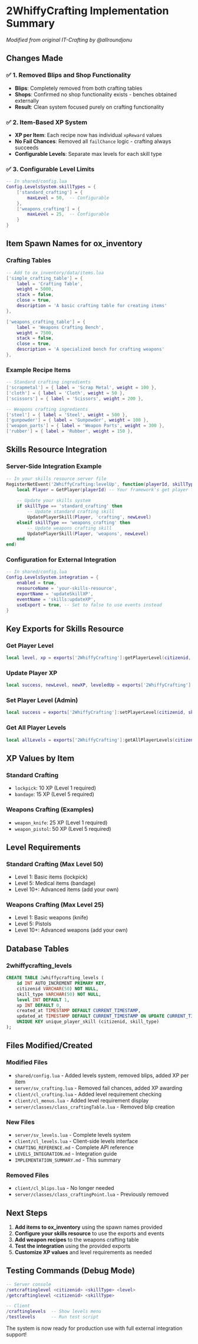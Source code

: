 # 2WhiffyCrafting Implementation Summary
*Modified from original IT-Crafting by @allroundjonu*

## Changes Made

### ✅ 1. Removed Blips and Shop Functionality
- **Blips**: Completely removed from both crafting tables
- **Shops**: Confirmed no shop functionality exists - benches obtained externally
- **Result**: Clean system focused purely on crafting functionality

### ✅ 2. Item-Based XP System
- **XP per Item**: Each recipe now has individual `xpReward` values
- **No Fail Chances**: Removed all `failChance` logic - crafting always succeeds
- **Configurable Levels**: Separate max levels for each skill type

### ✅ 3. Configurable Level Limits
```lua
-- In shared/config.lua
Config.LevelsSystem.skillTypes = {
    ['standard_crafting'] = {
        maxLevel = 50,  -- Configurable
    },
    ['weapons_crafting'] = {
        maxLevel = 25,  -- Configurable
    }
}
```

## Item Spawn Names for ox_inventory

### Crafting Tables
```lua
-- Add to ox_inventory/data/items.lua
['simple_crafting_table'] = {
    label = 'Crafting Table',
    weight = 5000,
    stack = false,
    close = true,
    description = 'A basic crafting table for creating items'
},

['weapons_crafting_table'] = {
    label = 'Weapons Crafting Bench',
    weight = 7500,
    stack = false,
    close = true,
    description = 'A specialized bench for crafting weapons'
},
```

### Example Recipe Items
```lua
-- Standard crafting ingredients
['scrapmetal'] = { label = 'Scrap Metal', weight = 100 },
['cloth'] = { label = 'Cloth', weight = 50 },
['scissors'] = { label = 'Scissors', weight = 200 },

-- Weapons crafting ingredients  
['steel'] = { label = 'Steel', weight = 500 },
['gunpowder'] = { label = 'Gunpowder', weight = 100 },
['weapon_parts'] = { label = 'Weapon Parts', weight = 300 },
['rubber'] = { label = 'Rubber', weight = 150 },
```

## Skills Resource Integration

### Server-Side Integration Example
```lua
-- In your skills resource server file
RegisterNetEvent('2WhiffyCrafting:levelUp', function(playerId, skillType, newLevel, oldLevel)
    local Player = GetPlayer(playerId) -- Your framework's get player function
    
    -- Update your skills system
    if skillType == 'standard_crafting' then
        -- Update standard crafting skill
        UpdatePlayerSkill(Player, 'crafting', newLevel)
    elseif skillType == 'weapons_crafting' then
        -- Update weapons crafting skill
        UpdatePlayerSkill(Player, 'weapons', newLevel)
    end
end)
```

### Configuration for External Integration
```lua
-- In shared/config.lua
Config.LevelsSystem.integration = {
    enabled = true,
    resourceName = 'your-skills-resource',
    exportName = 'updateSkillXP',
    eventName = 'skills:updateXP',
    useExport = true, -- Set to false to use events instead
}
```

## Key Exports for Skills Resource

### Get Player Level
```lua
local level, xp = exports['2WhiffyCrafting']:getPlayerLevel(citizenid, skillType)
```

### Update Player XP
```lua
local success, newLevel, newXP, leveledUp = exports['2WhiffyCrafting']:updatePlayerXP(citizenid, skillType, xpAmount)
```

### Set Player Level (Admin)
```lua
local success = exports['2WhiffyCrafting']:setPlayerLevel(citizenid, skillType, level)
```

### Get All Player Levels
```lua
local allLevels = exports['2WhiffyCrafting']:getAllPlayerLevels(citizenid)
```

## XP Values by Item

### Standard Crafting
- `lockpick`: 10 XP (Level 1 required)
- `bandage`: 15 XP (Level 5 required)

### Weapons Crafting (Examples)
- `weapon_knife`: 25 XP (Level 1 required)
- `weapon_pistol`: 50 XP (Level 5 required)

## Level Requirements

### Standard Crafting (Max Level 50)
- Level 1: Basic items (lockpick)
- Level 5: Medical items (bandage)
- Level 10+: Advanced items (add your own)

### Weapons Crafting (Max Level 25)
- Level 1: Basic weapons (knife)
- Level 5: Pistols
- Level 10+: Advanced weapons (add your own)

## Database Tables

### 2whiffycrafting_levels
```sql
CREATE TABLE 2whiffycrafting_levels (
    id INT AUTO_INCREMENT PRIMARY KEY,
    citizenid VARCHAR(50) NOT NULL,
    skill_type VARCHAR(50) NOT NULL,
    level INT DEFAULT 1,
    xp INT DEFAULT 0,
    created_at TIMESTAMP DEFAULT CURRENT_TIMESTAMP,
    updated_at TIMESTAMP DEFAULT CURRENT_TIMESTAMP ON UPDATE CURRENT_TIMESTAMP,
    UNIQUE KEY unique_player_skill (citizenid, skill_type)
);
```

## Files Modified/Created

### Modified Files
- `shared/config.lua` - Added levels system, removed blips, added XP per item
- `server/sv_crafting.lua` - Removed fail chances, added XP awarding
- `client/cl_crafting.lua` - Added level requirement checking
- `client/cl_menus.lua` - Added level requirement display
- `server/classes/class_craftingTable.lua` - Removed blip creation

### New Files
- `server/sv_levels.lua` - Complete levels system
- `client/cl_levels.lua` - Client-side levels interface
- `CRAFTING_REFERENCE.md` - Complete API reference
- `LEVELS_INTEGRATION.md` - Integration guide
- `IMPLEMENTATION_SUMMARY.md` - This summary

### Removed Files
- `client/cl_blips.lua` - No longer needed
- `server/classes/class_craftingPoint.lua` - Previously removed

## Next Steps

1. **Add items to ox_inventory** using the spawn names provided
2. **Configure your skills resource** to use the exports and events
3. **Add weapon recipes** to the weapons crafting table
4. **Test the integration** using the provided exports
5. **Customize XP values** and level requirements as needed

## Testing Commands (Debug Mode)

```lua
-- Server console
/setcraftinglevel <citizenid> <skillType> <level>
/getcraftinglevel <citizenid> <skillType>

-- Client
/craftinglevels  -- Show levels menu
/testlevels      -- Run test script
```

The system is now ready for production use with full external integration support!
